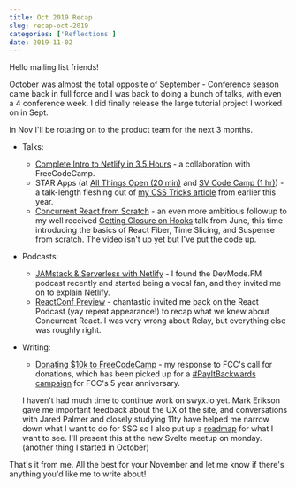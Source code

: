 ```yaml
---
title: Oct 2019 Recap
slug: recap-oct-2019
categories: ['Reflections']
date: 2019-11-02
---
```


Hello mailing list friends!

October was almost the total opposite of September - Conference season came back in full force and I was back to doing a bunch of talks, with even a 4 conference week. I did finally release the large tutorial project I worked on in Sept.

In Nov I'll be rotating on to the product team for the next 3 months.

- Talks:
  - [Complete Intro to Netlify in 3.5 Hours](https://www.swyx.io/speaking/netlify-freecodecamp-intro) - a collaboration with FreeCodeCamp.
  - STAR Apps (at [All Things Open (20 min)](https://www.swyx.io/speaking/star-apps-allthingsopen) and [SV Code Camp (1 hr)](https://www.swyx.io/speaking/star-apps-svcodecamp)) - a talk-length fleshing out of [my CSS Tricks article](https://css-tricks.com/star-apps-a-new-generation-of-front-end-tooling-for-development-workflows/) from earlier this year.
  - [Concurrent React from Scratch](https://www.swyx.io/speaking/react-from-scratch) - an even more ambitious followup to my well received [Getting Closure on Hooks](https://www.swyx.io/speaking/react-hooks) talk from June, this time introducing the basics of React Fiber, Time Slicing, and Suspense from scratch. The video isn't up yet but I've put the code up.
- Podcasts:
  - [JAMstack & Serverless with Netlify](https://devmode.fm/episodes/jamstack-serverless-with-netlify) - I found the DevMode.FM podcast recently and started being a vocal fan, and they invited me on to explain Netlify.
  - [ReactConf Preview](https://www.swyx.io/speaking/react-podcast-suspense) - chantastic invited me back on the React Podcast (yay repeat appearance!) to recap what we knew about Concurrent React. I was very wrong about Relay, but everything else was roughly right.
- Writing:

  - [Donating \$10k to FreeCodeCamp](https://www.swyx.io/writing/donating-to-freecodecamp) - my response to FCC's call for donations, which has been picked up for a [#PayItBackwards campaign](https://www.freecodecamp.org/news/payitbackwards-alumni-donation/) for FCC's 5 year anniversary.

  I haven't had much time to continue work on swyx.io yet. Mark Erikson gave me important feedback about the UX of the site, and conversations with Jared Palmer and closely studying 11ty have helped me narrow down what I want to do for SSG so I also put up a [roadmap](https://github.com/sw-yx/ssg#project-roadmap) for what I want to see. I'll present this at the new Svelte meetup on monday. (another thing I started in October)

That's it from me. All the best for your November and let me know if there's anything you'd like me to write about!
